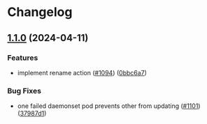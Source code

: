 # Changelog

## [1.1.0](https://github.com/keyval-dev/odigos/compare/autoscaler-v1.0.54...autoscaler-v1.1.0) (2024-04-11)


### Features

* implement rename action ([#1094](https://github.com/keyval-dev/odigos/issues/1094)) ([0bbc6a7](https://github.com/keyval-dev/odigos/commit/0bbc6a7259b34220359e4447535c0f49c320c82f))


### Bug Fixes

* one failed daemonset pod prevents other from updating ([#1101](https://github.com/keyval-dev/odigos/issues/1101)) ([37987d1](https://github.com/keyval-dev/odigos/commit/37987d1f9849785519592d66ab7ab70a1dfeff65))
